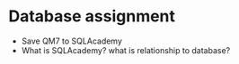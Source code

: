 # Database assignment 

- Save QM7 to SQLAcademy 
- What is SQLAcademy? what is relationship to database?
